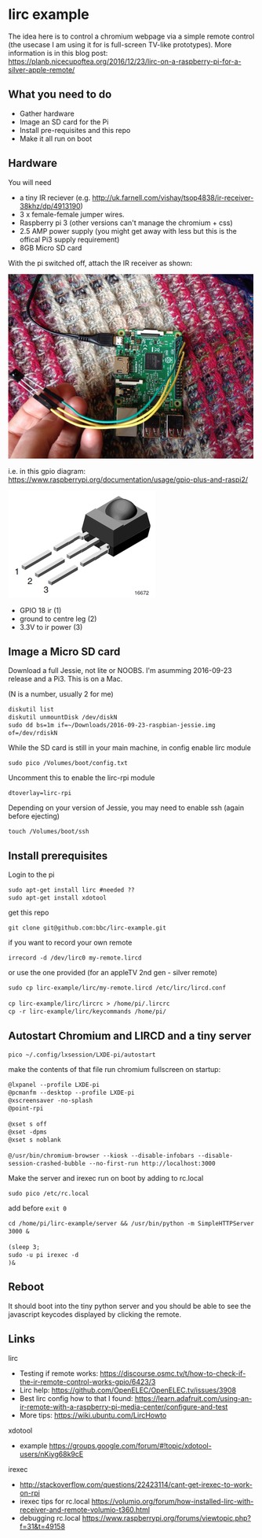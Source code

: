 # lirc example

The idea here is to control a chromium webpage via a simple remote control (the usecase I am using it for is full-screen TV-like prototypes). More information is in this blog post: https://planb.nicecupoftea.org/2016/12/23/lirc-on-a-raspberry-pi-for-a-silver-apple-remote/

## What you need to do

* Gather hardware
* Image an SD card for the Pi
* Install pre-requisites and this repo
* Make it all run on boot

## Hardware

You will need 

* a tiny IR reciever (e.g. 
http://uk.farnell.com/vishay/tsop4838/ir-receiver-38khz/dp/4913190) 
* 3 x female-female jumper wires.
* Raspberry pi 3 (other versions can't manage the chromium + css)
* 2.5 AMP power supply (you might get away with less but this is the offical Pi3 supply requirement)
* 8GB Micro SD card

With the pi switched off, attach the IR receiver as shown:

<img src="ir_pi3.jpg" width="500"/>

i.e. in this gpio diagram: https://www.raspberrypi.org/documentation/usage/gpio-plus-and-raspi2/

<img src="ir_receiver.png" />

* GPIO 18 ir (1)
* ground to centre leg (2)
* 3.3V to ir power (3)

## Image a Micro SD card

Download a full Jessie, not lite or NOOBS. I'm asumming 2016-09-23 release and a Pi3. This is on a Mac.

(N is a number, usually 2 for me)

    diskutil list
    diskutil unmountDisk /dev/diskN
    sudo dd bs=1m if=~/Downloads/2016-09-23-raspbian-jessie.img of=/dev/rdiskN

While the SD card is still in your main machine, in config enable lirc module

    sudo pico /Volumes/boot/config.txt

Uncomment this to enable the lirc-rpi module

    dtoverlay=lirc-rpi
    
Depending on your version of Jessie, you may need to enable ssh (again before ejecting)

    touch /Volumes/boot/ssh


## Install prerequisites

Login to the pi

    sudo apt-get install lirc #needed ??
    sudo apt-get install xdotool

get this repo

    git clone git@github.com:bbc/lirc-example.git

if you want to record your own remote

    irrecord -d /dev/lirc0 my-remote.lircd

or use the one provided (for an appleTV 2nd gen - silver remote)

    sudo cp lirc-example/lirc/my-remote.lircd /etc/lirc/lircd.conf

    cp lirc-example/lirc/lircrc > /home/pi/.lircrc
    cp -r lirc-example/lirc/keycommands /home/pi/

## Autostart Chromium and LIRCD and a tiny server

    pico ~/.config/lxsession/LXDE-pi/autostart

make the contents of that file run chromium fullscreen on startup:

    @lxpanel --profile LXDE-pi
    @pcmanfm --desktop --profile LXDE-pi
    @xscreensaver -no-splash
    @point-rpi

    @xset s off
    @xset -dpms
    @xset s noblank

    @/usr/bin/chromium-browser --kiosk --disable-infobars --disable-session-crashed-bubble --no-first-run http://localhost:3000

Make the server and irexec run on boot by adding to rc.local

    sudo pico /etc/rc.local

add before ```exit 0```

    cd /home/pi/lirc-example/server && /usr/bin/python -m SimpleHTTPServer 3000 &

    (sleep 3;
    sudo -u pi irexec -d
    )&

## Reboot

It should boot into the tiny python server and you should be able to see the javascript keycodes displayed by clicking the remote.

## Links

lirc

* Testing if remote works: https://discourse.osmc.tv/t/how-to-check-if-the-ir-remote-control-works-gpio/6423/3
* Lirc help:  https://github.com/OpenELEC/OpenELEC.tv/issues/3908
* Best lirc config how to that I found: https://learn.adafruit.com/using-an-ir-remote-with-a-raspberry-pi-media-center/configure-and-test
* More tips: https://wiki.ubuntu.com/LircHowto

xdotool 

* example https://groups.google.com/forum/#!topic/xdotool-users/nKiyg68k9cE

irexec

* http://stackoverflow.com/questions/22423114/cant-get-irexec-to-work-on-rpi
* irexec tips for rc.local https://volumio.org/forum/how-installed-lirc-with-receiver-and-remote-volumio-t360.html
* debugging rc.local https://www.raspberrypi.org/forums/viewtopic.php?f=31&t=49158
